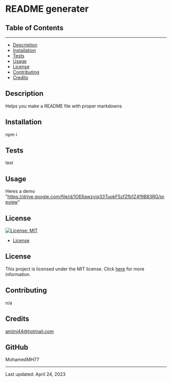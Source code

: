 # README generater
## Table of Contents
  -----------------
  - [Description](#description)
  - [Installation](#installation)
  - [Tests](#tests)
  - [Usage](#usage)
  - [License](#license)
  - [Contributing](#contributing)
  - [Credits](#credits)

## Description  
  Helps you make a README file with proper markdowns

## Installation
  npm i

## Tests 
  test

## Usage 
  Heres a demo "https://drive.google.com/file/d/1OE6awzyiq33TuokF5zfZfb1Z4f9B83RG/preview" 

## License 
  [![License: MIT](https://img.shields.io/badge/License-MIT-yellow.svg)](https://opensource.org/licenses/MIT)
  * [License](#license)

  ## License

This project is licensed under the MIT license. Click [here](https://choosealicense.com/licenses/mit/) for more information.

## Contributing  
  n/a

  ## Credits  
  amiini44@hotmail.com

  ## GitHub  
  MohamedMH77

  ---
  Last updated: April 24, 2023
  